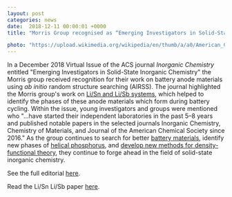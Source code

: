 ```yaml
---                                                                                                                                                                                      
layout: post                                                                                                                                                                             
categories: news                                                                                                                                                                 
date:  2018-12-11 00:00:01 +0000                                                                                                                                                        
title: "Morris Group recognised as “Emerging Investigators in Solid-State Inorganic Chemistry” in ACS Virtual Issue"

photo: "https://upload.wikimedia.org/wikipedia/en/thumb/a/a0/American_Chemical_Society_logo.svg/180px-American_Chemical_Society_logo.svg.png"
---            
```



In a December 2018 Virtual Issue of the ACS journal *Inorganic Chemistry* entitled "Emerging Investigators in Solid-State Inorganic Chemistry" the Morris group received recognition for their work on battery anode materials using *ab initio* random structure searching (AIRSS).  The journal highlighted the Morris group's work on [Li/Sn and Li/Sb systems](https://pubs.acs.org/doi/10.1021/acs.chemmater.6b04914), which helped to identify the phases of these anode materials which form during battery cycling. Within the issue, young investigators and groups were mentioned who "...have started their independent laboratories in the past 5–8 years and published notable papers in the selected journals Inorganic Chemistry, Chemistry of Materials, and Journal of the American Chemical Society since 2016."  As the group continues to search for better [battery materials](https://pubs.acs.org/doi/10.1021/jacs.7b01398), identify new phases of [helical phosphorus](https://pubs.acs.org/doi/10.1021/jacs.8b04183), and [develop new methods for density-functional theory](https://pubs.acs.org/doi/10.1021/acs.jpca.8b03481), they continue to forge ahead in the field of solid-state inorganic chemistry. 


See the full editorial [here](https://pubs.acs.org/doi/full/10.1021/acs.inorgchem.8b03382).

Read the Li/Sn Li/Sb paper [here](https://pubs.acs.org/doi/10.1021/acs.chemmater.6b04914).
